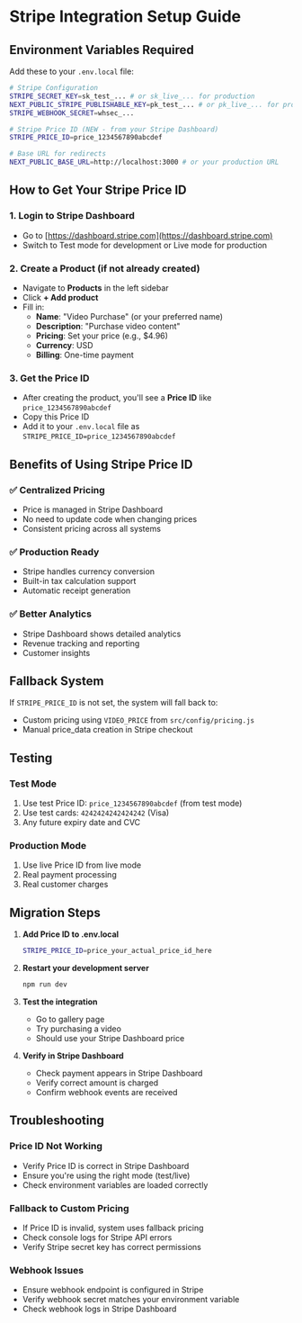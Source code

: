 # Stripe Integration Setup Guide

## Environment Variables Required

Add these to your `.env.local` file:

```bash
# Stripe Configuration
STRIPE_SECRET_KEY=sk_test_... # or sk_live_... for production
NEXT_PUBLIC_STRIPE_PUBLISHABLE_KEY=pk_test_... # or pk_live_... for production
STRIPE_WEBHOOK_SECRET=whsec_...

# Stripe Price ID (NEW - from your Stripe Dashboard)
STRIPE_PRICE_ID=price_1234567890abcdef

# Base URL for redirects
NEXT_PUBLIC_BASE_URL=http://localhost:3000 # or your production URL
```

## How to Get Your Stripe Price ID

### 1. Login to Stripe Dashboard
- Go to [https://dashboard.stripe.com](https://dashboard.stripe.com)
- Switch to Test mode for development or Live mode for production

### 2. Create a Product (if not already created)
- Navigate to **Products** in the left sidebar
- Click **+ Add product**
- Fill in:
  - **Name**: "Video Purchase" (or your preferred name)
  - **Description**: "Purchase video content"
  - **Pricing**: Set your price (e.g., $4.96)
  - **Currency**: USD
  - **Billing**: One-time payment

### 3. Get the Price ID
- After creating the product, you'll see a **Price ID** like `price_1234567890abcdef`
- Copy this Price ID
- Add it to your `.env.local` file as `STRIPE_PRICE_ID=price_1234567890abcdef`

## Benefits of Using Stripe Price ID

### ✅ **Centralized Pricing**
- Price is managed in Stripe Dashboard
- No need to update code when changing prices
- Consistent pricing across all systems

### ✅ **Production Ready**
- Stripe handles currency conversion
- Built-in tax calculation support
- Automatic receipt generation

### ✅ **Better Analytics**
- Stripe Dashboard shows detailed analytics
- Revenue tracking and reporting
- Customer insights

## Fallback System

If `STRIPE_PRICE_ID` is not set, the system will fall back to:
- Custom pricing using `VIDEO_PRICE` from `src/config/pricing.js`
- Manual price_data creation in Stripe checkout

## Testing

### Test Mode
1. Use test Price ID: `price_1234567890abcdef` (from test mode)
2. Use test cards: `4242424242424242` (Visa)
3. Any future expiry date and CVC

### Production Mode
1. Use live Price ID from live mode
2. Real payment processing
3. Real customer charges

## Migration Steps

1. **Add Price ID to .env.local**
   ```bash
   STRIPE_PRICE_ID=price_your_actual_price_id_here
   ```

2. **Restart your development server**
   ```bash
   npm run dev
   ```

3. **Test the integration**
   - Go to gallery page
   - Try purchasing a video
   - Should use your Stripe Dashboard price

4. **Verify in Stripe Dashboard**
   - Check payment appears in Stripe Dashboard
   - Verify correct amount is charged
   - Confirm webhook events are received

## Troubleshooting

### Price ID Not Working
- Verify Price ID is correct in Stripe Dashboard
- Ensure you're using the right mode (test/live)
- Check environment variables are loaded correctly

### Fallback to Custom Pricing
- If Price ID is invalid, system uses fallback pricing
- Check console logs for Stripe API errors
- Verify Stripe secret key has correct permissions

### Webhook Issues
- Ensure webhook endpoint is configured in Stripe
- Verify webhook secret matches your environment variable
- Check webhook logs in Stripe Dashboard
